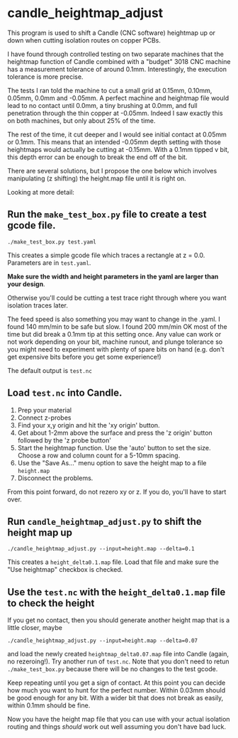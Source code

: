 # candle_heightmap_adjust

This program is used to shift a Candle (CNC software) heightmap up or down
when cutting isolation routes on copper PCBs.

I have found through controlled testing on two separate machines that the
heightmap function of Candle combined with a "budget" 3018 CNC machine
has a measurement tolerance of around 0.1mm.  Interestingly, the execution
tolerance is more precise.

The tests I ran told the machine to cut a small grid at 0.15mm, 0.10mm, 0.05mm,
0.0mm and -0.05mm.  A perfect machine and heightmap file would lead to no
contact until 0.0mm, a tiny brushing at 0.0mm, and full penetration through
the thin copper at -0.05mm.  Indeed I saw exactly this on both machines, but
only about 25% of the time.

The rest of the time, it cut deeper and I would see initial contact at 0.05mm
or 0.1mm.  This means that an intended -0.05mm depth setting with those
heightmaps would actually be cutting at -0.15mm.  With a 0.1mm tipped v bit,
this depth error can be enough to break the end off of the bit.

There are several solutions, but I propose the one below which involves
manipulating (z shifting) the height.map file until it is right on.

Looking at more detail:

## Run the `make_test_box.py` file to create a test gcode file.

    ./make_test_box.py test.yaml

This creates a simple gcode file which traces a rectangle at z = 0.0.
Parameters are in `test.yaml`. 

**Make sure the width and height parameters in the yaml are larger than your design**.

Otherwise you'll could be cutting a test trace right through where you want
isolation traces later.

The feed speed is also something you may want to change in the .yaml. I found
140 mm/min to be safe but slow.  I found 200 mm/min OK most of the time but did
break a 0.1mm tip at this setting once.  Any value can work or not work
depending on your bit, machine runout, and plunge tolerance so you might need
to experiment with plenty of spare bits on hand (e.g. don't get expensive bits
before you get some experience!)

The default output is `test.nc` 

## Load `test.nc` into Candle.

   1. Prep your material
   2. Connect z-probes
   3. Find your x,y origin and hit the 'xy origin' button.
   4. Get about 1-2mm above the surface and press the 'z origin' button followed by the 'z probe button'
   5. Start the heightmap function.  Use the 'auto' button to set the size.  Choose a row and column count for a 5-10mm spacing.
   6. Use the "Save As..." menu option to save the height map to a file `height.map`
   7. Disconnect the problems.

From this point forward, do not rezero xy or z.  If you do, you'll have to start over.


## Run `candle_heightmap_adjust.py` to shift the height map up

    ./candle_heightmap_adjust.py --input=height.map --delta=0.1

This creates a `height_delta0.1.map` file.  Load that file and make
sure the "Use heightmap" checkbox is checked.

## Use the `test.nc` with the `height_delta0.1.map` file to check the height

If you get no contact, then you should generate another height map that is a
little closer, maybe

    ./candle_heightmap_adjust.py --input=height.map --delta=0.07

and load the newly created `heightmap_delta0.07.map` file into Candle (again,
no rezeroing!).  Try another run of `test.nc`.  Note that you don't need to
retun `./make_test_box.py` because there will be no changes to the test gcode.

Keep repeating until you get a sign of contact.  At this point you can
decide how much you want to hunt for the perfect number.  Within 0.03mm
should be good enough for any bit.  With a wider bit that does not
break as easily, within 0.1mm should be fine.

Now you have the height map file that you can use with your actual
isolation routing and things *should* work out well assuming you don't
have bad luck.
